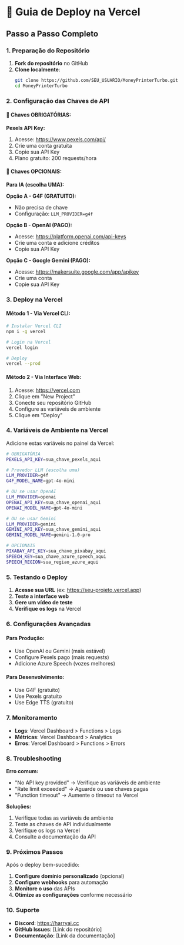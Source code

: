 # 🚀 Guia de Deploy na Vercel

## Passo a Passo Completo

### 1. Preparação do Repositório

1. **Fork do repositório** no GitHub
2. **Clone localmente**:
   ```bash
   git clone https://github.com/SEU_USUARIO/MoneyPrinterTurbo.git
   cd MoneyPrinterTurbo
   ```

### 2. Configuração das Chaves de API

#### 🔑 Chaves OBRIGATÓRIAS:

**Pexels API Key:**
1. Acesse: https://www.pexels.com/api/
2. Crie uma conta gratuita
3. Copie sua API Key
4. Plano gratuito: 200 requests/hora

#### 🔑 Chaves OPCIONAIS:

**Para IA (escolha UMA):**

**Opção A - G4F (GRATUITO):**
- Não precisa de chave
- Configuração: `LLM_PROVIDER=g4f`

**Opção B - OpenAI (PAGO):**
- Acesse: https://platform.openai.com/api-keys
- Crie uma conta e adicione créditos
- Copie sua API Key

**Opção C - Google Gemini (PAGO):**
- Acesse: https://makersuite.google.com/app/apikey
- Crie uma conta
- Copie sua API Key

### 3. Deploy na Vercel

#### Método 1 - Via Vercel CLI:

```bash
# Instalar Vercel CLI
npm i -g vercel

# Login na Vercel
vercel login

# Deploy
vercel --prod
```

#### Método 2 - Via Interface Web:

1. Acesse: https://vercel.com
2. Clique em "New Project"
3. Conecte seu repositório GitHub
4. Configure as variáveis de ambiente
5. Clique em "Deploy"

### 4. Variáveis de Ambiente na Vercel

Adicione estas variáveis no painel da Vercel:

```bash
# OBRIGATÓRIA
PEXELS_API_KEY=sua_chave_pexels_aqui

# Provedor LLM (escolha uma)
LLM_PROVIDER=g4f
G4F_MODEL_NAME=gpt-4o-mini

# OU se usar OpenAI
LLM_PROVIDER=openai
OPENAI_API_KEY=sua_chave_openai_aqui
OPENAI_MODEL_NAME=gpt-4o-mini

# OU se usar Gemini
LLM_PROVIDER=gemini
GEMINI_API_KEY=sua_chave_gemini_aqui
GEMINI_MODEL_NAME=gemini-1.0-pro

# OPCIONAIS
PIXABAY_API_KEY=sua_chave_pixabay_aqui
SPEECH_KEY=sua_chave_azure_speech_aqui
SPEECH_REGION=sua_regiao_azure_aqui
```

### 5. Testando o Deploy

1. **Acesse sua URL** (ex: https://seu-projeto.vercel.app)
2. **Teste a interface web**
3. **Gere um vídeo de teste**
4. **Verifique os logs** na Vercel

### 6. Configurações Avançadas

#### Para Produção:
- Use OpenAI ou Gemini (mais estável)
- Configure Pexels pago (mais requests)
- Adicione Azure Speech (vozes melhores)

#### Para Desenvolvimento:
- Use G4F (gratuito)
- Use Pexels gratuito
- Use Edge TTS (gratuito)

### 7. Monitoramento

- **Logs**: Vercel Dashboard > Functions > Logs
- **Métricas**: Vercel Dashboard > Analytics
- **Erros**: Vercel Dashboard > Functions > Errors

### 8. Troubleshooting

**Erro comum:**
- "No API key provided" → Verifique as variáveis de ambiente
- "Rate limit exceeded" → Aguarde ou use chaves pagas
- "Function timeout" → Aumente o timeout na Vercel

**Soluções:**
1. Verifique todas as variáveis de ambiente
2. Teste as chaves de API individualmente
3. Verifique os logs na Vercel
4. Consulte a documentação da API

### 9. Próximos Passos

Após o deploy bem-sucedido:

1. **Configure domínio personalizado** (opcional)
2. **Configure webhooks** para automação
3. **Monitore o uso** das APIs
4. **Otimize as configurações** conforme necessário

### 10. Suporte

- **Discord**: https://harryai.cc
- **GitHub Issues**: [Link do repositório]
- **Documentação**: [Link da documentação]
